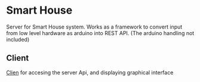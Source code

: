 # Smart House
Server for Smart House system. Works as a framework to convert input from low level hardware as arduino into REST API. (The arduino handling not included) 


## Client
[Clien](https://github.com/Smart-House-Client) for accesing the server Api, and displaying graphical interface 

